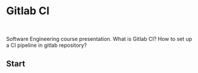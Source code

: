 <h1>
  Gitlab CI
</h1>

<br />

Software Engineering course presentation. What is Gitlab CI?
How to set up a CI pipeline in gitlab repository?

## Start


